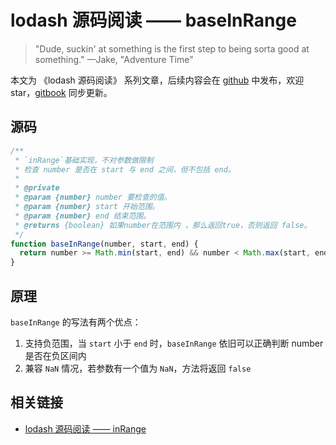 # lodash 源码阅读 —— baseInRange

> "Dude, suckin' at something is the first step to being sorta good at something." —Jake, "Adventure Time"

本文为 《lodash 源码阅读》 系列文章，后续内容会在 [github](https://github.com/gu-xionghong/lodash-analysis) 中发布，欢迎 star，[gitbook](https://gu-xionghong.gitbook.io/lodash-analysis/) 同步更新。

## 源码

```js
/**
 * `inRange`基础实现，不对参数做限制
 * 检查 number 是否在 start 与 end 之间，但不包括 end。
 *
 * @private
 * @param {number} number 要检查的值。
 * @param {number} start 开始范围。
 * @param {number} end 结束范围。
 * @returns {boolean} 如果number在范围内 ，那么返回true，否则返回 false。
 */
function baseInRange(number, start, end) {
  return number >= Math.min(start, end) && number < Math.max(start, end);
}
```

## 原理

`baseInRange` 的写法有两个优点：

1. 支持负范围，当 `start` 小于 `end` 时，`baseInRange` 依旧可以正确判断 number 是否在负区间内
2. 兼容 `NaN` 情况，若参数有一个值为 `NaN`，方法将返回 `false`

## 相关链接

- [lodash 源码阅读 —— inRange](../Number/inRange.md)
